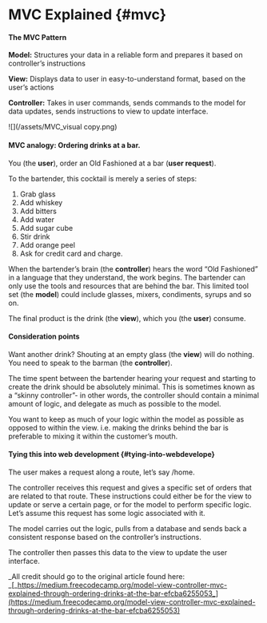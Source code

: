 # MVC Explained {#mvc}

#### The MVC Pattern

**Model:** Structures your data in a reliable form and prepares it based on controller’s instructions

**View:** Displays data to user in easy-to-understand format, based on the user’s actions

**Controller:** Takes in user commands, sends commands to the model for data updates, sends instructions to view to update interface.

![](/assets/MVC_visual copy.png)

#### 

#### MVC analogy: Ordering drinks at a bar.

You \(the **user**\), order an Old Fashioned at a bar \(**user request**\).

To the bartender, this cocktail is merely a series of steps:

1. Grab glass
2. Add whiskey
3. Add bitters
4. Add water
5. Add sugar cube
6. Stir drink
7. Add orange peel
8. Ask for credit card and charge.

When the bartender’s brain \(the **controller**\) hears the word “Old Fashioned” in a language that they understand, the work begins. The bartender can only use the tools and resources that are behind the bar. This limited tool set  \(the **model**\) could include glasses, mixers, condiments, syrups and so on.

The final product is the drink \(the **view**\), which you \(the **user**\) consume.

#### Consideration points

Want another drink? Shouting at an empty glass \(the **view**\) will do nothing. You need to speak to the barman  \(the **controller**\).

The time spent between the bartender hearing your request and starting to create the drink should be absolutely minimal. This is sometimes known as a “skinny controller”- in other words, the controller should contain a minimal amount of logic, and delegate as much as possible to the model.

You want to keep as much of your logic within the model as possible as opposed to within the view. i.e. making the drinks behind the bar is preferable to mixing it within the customer’s mouth.

#### Tying this into web development {#tying-into-webdevelope}

The user makes a request along a route, let’s say /home.

The controller receives this request and gives a specific set of orders that are related to that route. These instructions could either be for the view to update or serve a certain page, or for the model to perform specific logic. Let’s assume this request has some logic associated with it.

The model carries out the logic, pulls from a database and sends back a consistent response based on the controller’s instructions.

The controller then passes this data to the view to update the user interface.

_All credit should go to the original article found here: _[_https://medium.freecodecamp.org/model-view-controller-mvc-explained-through-ordering-drinks-at-the-bar-efcba6255053_](https://medium.freecodecamp.org/model-view-controller-mvc-explained-through-ordering-drinks-at-the-bar-efcba6255053)

